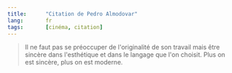```yaml
--- 
title:      "Citation de Pedro Almodovar" 
lang:       fr 
tags:       [cinéma, citation]
---
```



> Il ne faut pas se préoccuper de l'originalité de son travail mais être sincère dans l'esthétique et dans le langage que l'on choisit. Plus on est sincère, plus on est moderne.
